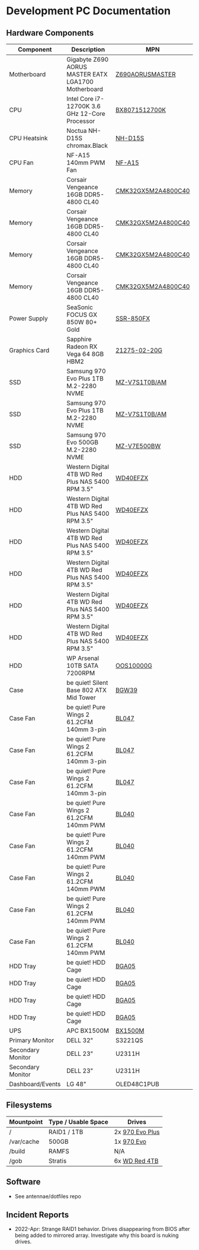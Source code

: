 # Development PC Documentation

## Hardware Components

| Component         | Description                                              | MPN        |
|-------------------|----------------------------------------------------------|------------|
| Motherboard       | Gigabyte Z690 AORUS MASTER EATX LGA1700 Motherboard      | [Z690AORUSMASTER](./Z690AORUSMASTER.md)
| CPU               | Intel Core i7-12700K 3.6 GHz 12-Core Processor           | [BX8071512700K](./BX8071512700K.md)
| CPU Heatsink      | Noctua NH-D15S chromax.Black                             | [NH-D15S](./NH-D15S.md)
| CPU Fan           | NF-A15 140mm PWM Fan                                     | [NF-A15](./NF-A15.md)
| Memory            | Corsair Vengeance 16GB DDR5-4800 CL40                    | [CMK32GX5M2A4800C40](./CMK32GX5M2A4800C40.md)
| Memory            | Corsair Vengeance 16GB DDR5-4800 CL40                    | [CMK32GX5M2A4800C40](./CMK32GX5M2A4800C40.md)
| Memory            | Corsair Vengeance 16GB DDR5-4800 CL40                    | [CMK32GX5M2A4800C40](./CMK32GX5M2A4800C40.md)
| Memory            | Corsair Vengeance 16GB DDR5-4800 CL40                    | [CMK32GX5M2A4800C40](./CMK32GX5M2A4800C40.md)
| Power Supply      | SeaSonic FOCUS GX 850W 80+ Gold                          | [SSR-850FX](./SSR-850FX.md)
| Graphics Card     | Sapphire Radeon RX Vega 64 8GB HBM2  	                   | [21275-02-20G](./21275-02-20G.md)
| SSD               | Samsung 970 Evo Plus 1TB M.2-2280 NVME                   | [MZ-V7S1T0B/AM](./MZ-V7S1T0B-AM.md)
| SSD               | Samsung 970 Evo Plus 1TB M.2-2280 NVME                   | [MZ-V7S1T0B/AM](./MZ-V7S1T0B-AM.md)
| SSD               | Samsung 970 Evo 500GB M.2-2280 NVME                      | [MZ-V7E500BW](./MZ-V7E500BW.md)
| HDD               | Western Digital 4TB WD Red Plus NAS 5400 RPM 3.5"        | [WD40EFZX](./WD40EFZX.md)
| HDD               | Western Digital 4TB WD Red Plus NAS 5400 RPM 3.5"        | [WD40EFZX](./WD40EFZX.md)
| HDD               | Western Digital 4TB WD Red Plus NAS 5400 RPM 3.5"        | [WD40EFZX](./WD40EFZX.md)
| HDD               | Western Digital 4TB WD Red Plus NAS 5400 RPM 3.5"        | [WD40EFZX](./WD40EFZX.md)
| HDD               | Western Digital 4TB WD Red Plus NAS 5400 RPM 3.5"        | [WD40EFZX](./WD40EFZX.md)
| HDD               | Western Digital 4TB WD Red Plus NAS 5400 RPM 3.5"        | [WD40EFZX](./WD40EFZX.md)
| HDD               | WP Arsenal 10TB SATA 7200RPM                             | [OOS10000G](./OOS10000G.md)
| Case              | be quiet! Silent Base 802 ATX Mid Tower                  | [BGW39](./BGW39.md)
| Case Fan          | be quiet! Pure Wings 2 61.2CFM 140mm 3-pin               | [BL047](./BL047.md)
| Case Fan          | be quiet! Pure Wings 2 61.2CFM 140mm 3-pin               | [BL047](./BL047.md)
| Case Fan          | be quiet! Pure Wings 2 61.2CFM 140mm 3-pin               | [BL047](./BL047.md)
| Case Fan          | be quiet! Pure Wings 2 61.2CFM 140mm PWM                 | [BL040](./BL040.md)
| Case Fan          | be quiet! Pure Wings 2 61.2CFM 140mm PWM                 | [BL040](./BL040.md)
| Case Fan          | be quiet! Pure Wings 2 61.2CFM 140mm PWM                 | [BL040](./BL040.md)
| Case Fan          | be quiet! Pure Wings 2 61.2CFM 140mm PWM                 | [BL040](./BL040.md)
| Case Fan          | be quiet! Pure Wings 2 61.2CFM 140mm PWM                 | [BL040](./BL040.md)
| HDD Tray          | be quiet! HDD Cage                                       | [BGA05](./BGA05.md)
| HDD Tray          | be quiet! HDD Cage                                       | [BGA05](./BGA05.md)
| HDD Tray          | be quiet! HDD Cage                                       | [BGA05](./BGA05.md)
| HDD Tray          | be quiet! HDD Cage                                       | [BGA05](./BGA05.md)
| UPS               | APC BX1500M                                              | [BX1500M](./BX1500M.md)
| Primary Monitor   | DELL 32"                                                 | S3221QS
| Secondary Monitor | DELL 23"                                                 | U2311H
| Secondary Monitor | DELL 23"                                                 | U2311H
| Dashboard/Events  | LG 48"                                                   | OLED48C1PUB

## Filesystems
| Mountpoint        | Type / Usable Space                                      | Drives                 |
|-------------------|----------------------------------------------------------|------------------------|
| /                 | RAID1 / 1TB                                              | 2x [970 Evo Plus](./MZ-V7S1T0B-AM.md) 
| /var/cache        | 500GB                                                    | 1x [970 Evo](./MZ-V7E500BW.md)
| /build            | RAMFS                                                    | N/A
| /gob              | Stratis                                                  | 6x [WD Red 4TB](./WD40EFZX.md)

## Software
- See antennae/dotfiles repo

## Incident Reports
- 2022-Apr: Strange RAID1 behavior. Drives disappearing from BIOS after being added to mirrored array. Investigate why this board is nuking drives.
